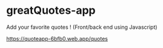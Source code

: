 # greatQuotes-app
Add your favorite quotes ! (Front/back end using Javascript) 


https://quoteapp-6bfb0.web.app/quotes
